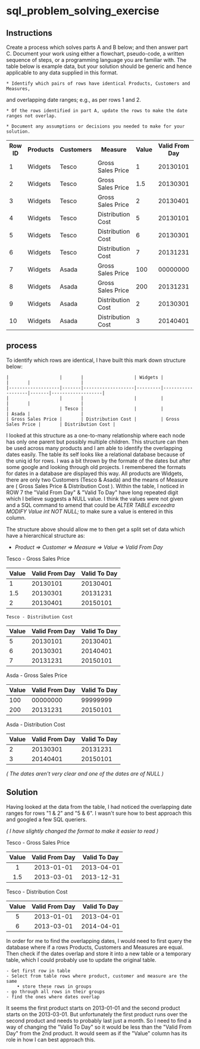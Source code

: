 # sql_problem_solving_exercise


## Instructions
Create a process which solves parts A and B below; and then answer part C. Document your work using either a flowchart, pseudo-code, a written sequence of steps, or a programming language you are familiar with. The table below is example data, but your solution should be generic and hence applicable to any data supplied in this format.

	* Identify which pairs of rows have identical Products, Customers and Measures,
  and overlapping date ranges; e.g., as per rows 1 and 2.

	* Of the rows identified in part A, update the rows to make the date ranges not overlap.

	* Document any assumptions or decisions you needed to make for your solution.


  <table class="tg">
  <tr>
    <th >Row ID</th>
    <th >Products</th>
    <th >Customers</th>
    <th >Measure</th>
    <th >Value</th>
    <th >Valid From Day</th>
    <th >Valid To Day</th>
  </tr>
  <tr>
    <td >1</td>
    <td >Widgets</td>
    <td >Tesco</td>
    <td >Gross Sales Price</td>
    <td >1</td>
    <td >20130101</td>
    <td >20130401</td>
  </tr>
  <tr>
    <td >2</td>
    <td >Widgets</td>
    <td >Tesco</td>
    <td >Gross Sales Price</td>
    <td >1.5</td>
    <td >20130301</td>
    <td >20131231</td>
  </tr>
  <tr>
    <td >3</td>
    <td >Widgets</td>
    <td >Tesco</td>
    <td >Gross Sales Price</td>
    <td >2</td>
    <td >20130401</td>
    <td >20150101</td>
  </tr>
  <tr>
    <td >4</td>
    <td >Widgets</td>
    <td >Tesco</td>
    <td >Distribution Cost</td>
    <td >5</td>
    <td >20130101</td>
    <td >20130401</td>
  </tr>
  <tr>
    <td >5</td>
    <td >Widgets</td>
    <td >Tesco</td>
    <td >Distribution Cost</td>
    <td >6</td>
    <td >20130301</td>
    <td >20140401</td>
  </tr>
  <tr>
    <td >6</td>
    <td >Widgets</td>
    <td >Tesco</td>
    <td >Distribution Cost</td>
    <td >7</td>
    <td >20131231</td>
    <td >20150101</td>
  </tr>
  <tr>
    <td >7</td>
    <td >Widgets</td>
    <td >Asada</td>
    <td >Gross Sales Price</td>
    <td >100</td>
    <td >00000000</td>
    <td >99999999</td>
  </tr>
  <tr>
    <td >8</td>
    <td >Widgets</td>
    <td >Asada</td>
    <td >Gross Sales Price</td>
    <td >200</td>
    <td >20131231</td>
    <td >20150101</td>
  </tr>
  <tr>
    <td >9</td>
    <td >Widgets</td>
    <td >Asada</td>
    <td >Distribution Cost</td>
    <td >2</td>
    <td >20130301</td>
    <td >20131231</td>
  </tr>
  <tr>
    <td >10</td>
    <td >Widgets</td>
    <td >Asada</td>
    <td >Distribution Cost</td>
    <td >3</td>
    <td >20140401</td>
    <td >20150101</td>
  </tr>
</table>


## process

To identify which rows are identical, I have built this mark down structure below:


    |                   |       |                   | Widgets |                   |       |                   |
    |-------------------|-------|-------------------|---------|-------------------|-------|-------------------|
    |                   |       |                   |         |                   |       |                   |
    |                   | Tesco |                   |         |                   | Asada |                   |
    | Gross Sales Price |       | Distribution Cost |         | Gross Sales Price |       | Distribution Cost |

I looked at this structure as a one-to-many relationship where each node has only one parent but possibly multiple children.
This structure can then be used across many products and I am able to identify the overlapping dates easily.
The table its self looks like a relational database because of the uniq id for rows.
I was a bit thrown by the formate of the dates but after some google and looking through old projects.
I remembered the formats for dates in a database are displayed this way.
All products are Widgets, there are only two Customers (Tesco & Asada) and the means of Measure are ( Gross Sales Price & Distribution Cost ).
Within the table, I noticed in ROW 7 the "Valid From Day" & "Valid To Day" have long repeated digit which I believe suggests a NULL value.
I think the values were not given and a SQL command to amend that could be *ALTER TABLE exceedra
MODIFY Value int NOT NULL;* to make sure a value is entered in this column.

The structure above should allow me to then get a split set of data which have a hierarchical structure as:

  * *Product => Customer => Measure => Value => Valid From Day*


  Tesco - Gross Sales Price

  | Value | Valid From Day | Valid To Day |
  |-------|----------------|--------------|
  | 1     | 20130101       | 20130401     |
  | 1.5   | 20130301       | 20131231     |
  | 2     | 20130401       | 20150101     |

    Tesco - Distribution Cost

  | Value | Valid From Day | Valid To Day |
  |-------|----------------|--------------|
  | 5     | 20130101       | 20130401     |
  | 6     | 20130301       | 20140401     |
  | 7     | 20131231       | 20150101     |

  Asda - Gross Sales Price

  | Value | Valid From Day | Valid To Day |
  |-------|----------------|--------------|
  | 100   | 00000000       | 99999999     |
  | 200   | 20131231       | 20150101     |

  Asda - Distribution Cost

  | Value | Valid From Day | Valid To Day |
  |-------|----------------|--------------|
  | 2     | 20130301       | 20131231     |
  | 3     | 20140401       | 20150101     |


*( The dates aren't very clear and one of the dates are of NULL )*


## Solution

Having looked at the data from the table, I had noticed the overlapping date ranges for rows "1 & 2" and "5 & 6".
I wasn't sure how to best approach this and googled a few SQL queriers.

*( I have slightly changed the format to make it easier to read )*

Tesco - Gross Sales Price

| Value | Valid From Day | Valid To Day |
| :---: | :------------: | :----------: |
| 1     | 2013-01-01     | 2013-04-01   |
| 1.5   | 2013-03-01     | 2013-12-31   |

Tesco - Distribution Cost

| Value | Valid From Day | Valid To Day |
| :---: | :------------: | :----------: |
| 5     | 2013-01-01     | 2013-04-01   |
| 6     | 2013-03-01     | 2014-04-01   |

In order for me to find the overlapping dates, I would need to first query the database where if a rows Products, Customers and Measures are equal.
Then check if the dates overlap and store it into a new table or a temporary table, which I could probably use to update the original table.


```
- Get first row in table
- Select from table rows where product, customer and measure are the same
    • store these rows in groups
- go through all rows in their groups
- find the ones where dates overlap
```

It seems the first product starts on 2013-01-01 and the second product starts on the 2013-03-01. But unfortunately the first product runs over the second product and needs to probably last just a month.
So I need to find a way of changing the "Valid To Day" so it would be less than  the "Valid From Day" from the 2nd product.
It would seem as if the "Value" column has its role in how I can best approach this.
